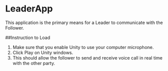 # LeaderApp
This application is the primary means for a Leader to communicate with the Follower.

##Instruction to Load
1) Make sure that you enable Unity to use your computer microphone.
2) Click Play on Unity windows.
3) This should allow the follower to send and receive voice call in real time with the other party.
